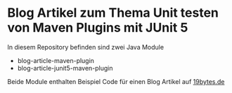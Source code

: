 Blog Artikel zum Thema Unit testen von Maven Plugins mit JUnit 5
======

In diesem Repository befinden sind zwei Java Module
- blog-article-maven-plugin
- blog-article-junit5-maven-plugin

Beide Module enthalten Beispiel Code für einen Blog Artikel auf [19bytes.de](https://19bytes.de/blog)
